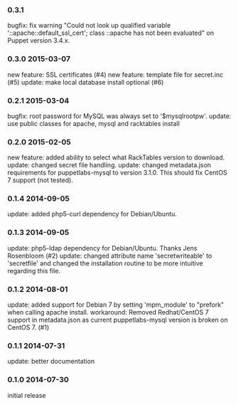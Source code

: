 ### 0.3.1
bugfix: fix warning "Could not look up qualified variable '::apache::default_ssl_cert'; class ::apache has not been evaluated" on Puppet version 3.4.x.

### 0.3.0 2015-03-07
new feature: SSL certificates (#4)
new feature: template file for secret.inc (#5)
update: make local database install optional (#6)

### 0.2.1 2015-03-04
bugfix: root password for MySQL was always set to '$mysqlrootpw'.
update: use public classes for apache, mysql and racktables install

### 0.2.0 2015-02-05
new feature: added ability to select what RackTables version to download.
update: changed secret file handling.
update: changed metadata.json requirements for puppetlabs-mysql to version 3.1.0. This should fix CentOS 7 support (not tested).

### 0.1.4 2014-09-05
update: added php5-curl dependency for Debian/Ubuntu.

### 0.1.3 2014-09-05
update: php5-ldap dependency for Debian/Ubuntu. Thanks Jens Rosenbloom (#2)
update: changed attribute name 'secretwriteable' to 'secretfile' and changed the installation routine to be more intuitive regarding this file.

### 0.1.2 2014-08-01
update: added support for Debian 7 by setting 'mpm_module' to "prefork" when calling apache install.
workaround: Removed Redhat/CentOS 7 support in metadata.json as current puppetlabs-mysql version is broken on CentOS 7. (#1)

### 0.1.1 2014-07-31
update: better documentation

### 0.1.0 2014-07-30
initial release
